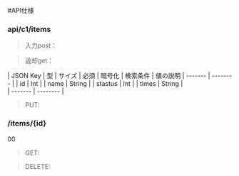 #API仕様

### api/c1/items 

>入力post：

>返却get：

 |  JSON Key  |   型  |  サイズ | 必須 |	暗号化 |	検索条件	| 値の説明
 | ------- | -------- |
 |   id    |    Int   |
 |  name   |   String |
 | stastus |    Int   |
 |  times  |   String |		
 | ------- | -------- |




>PUT:




### /items/{id}
00
>GET:

>DELETE: